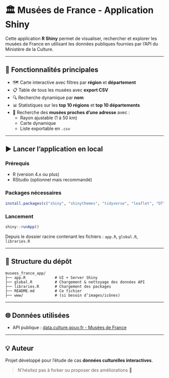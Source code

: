 # 🏛️ Musées de France - Application Shiny

Cette application **R Shiny** permet de visualiser, rechercher et explorer les musées de France en utilisant les données publiques fournies par l’API du Ministère de la Culture.

---

## 🚀 Fonctionnalités principales

- 🗺️ Carte interactive avec filtres par **région** et **département**
- 📋 Table de tous les musées avec **export CSV**
- 🔍 Recherche dynamique par **nom**
- 📊 Statistiques sur les **top 10 régions** et **top 10 départements**
- 📍 Recherche des **musées proches d’une adresse** avec :
  - Rayon ajustable (1 à 50 km)
  - Carte dynamique
  - Liste exportable en `.csv`

---

## ▶️ Lancer l’application en local

### Prérequis

- R (version 4.x ou plus)
- RStudio (optionnel mais recommandé)

### Packages nécessaires

```r
install.packages(c("shiny", "shinythemes", "tidyverse", "leaflet", "DT", "httr", "jsonlite", "tmaptools", "geosphere"))
```

### Lancement

```r
shiny::runApp()
```

Depuis le dossier racine contenant les fichiers : `app.R`, `global.R`, `libraries.R`

---

## 📁 Structure du dépôt

```
musees_france_app/
├── app.R             # UI + Server Shiny
├── global.R          # Chargement & nettoyage des données API
├── libraries.R       # Chargement des packages
├── README.md         # Ce fichier
├── www/              # (si besoin d’images/icônes)
```

---

## 🌐 Données utilisées

- API publique : [data.culture.gouv.fr - Musées de France](https://data.culture.gouv.fr/explore/dataset/liste-et-localisation-des-musees-de-france)

---

## 💡 Auteur

Projet développé pour l’étude de cas **données culturelles interactives**.

> N'hésitez pas à forker ou proposer des améliorations 🚀
